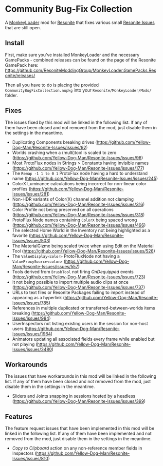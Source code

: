 Community Bug-Fix Collection
============================

A [MonkeyLoader](https://github.com/MonkeyModdingTroop/MonkeyLoader) mod for
[Resonite](https://resonite.com/) that fixes various small
[Resonite Issues](https://github.com/Yellow-Dog-Man/Resonite-Issues/issues)
that are still open.


## Install

First, make sure you've installed MonkeyLoader and the necessary GamePacks - combined releases can be found on the page of the Resonite GamePack here: https://github.com/ResoniteModdingGroup/MonkeyLoader.GamePacks.Resonite/releases/

Then all you have to do is placing the provided `CommunityBugFixCollection.nupkg` into your `Resonite/MonkeyLoader/Mods/` folder.  


## Fixes

The issues fixed by this mod will be linked in the following list.
If any of them have been closed and not removed from the mod,
just disable them in the settings in the meantime.

* Duplicating Components breaking drives (https://github.com/Yellow-Dog-Man/Resonite-Issues/issues/92)
* Worlds crashing when a (multi)tool is scaled to zero (https://github.com/Yellow-Dog-Man/Resonite-Issues/issues/98)
* Most ProtoFlux nodes in Strings > Constants having invisible names (https://github.com/Yellow-Dog-Man/Resonite-Issues/issues/177)
* The `Remap -1 1 to 0 1` ProtoFlux node having a hard to understand name (https://github.com/Yellow-Dog-Man/Resonite-Issues/issues/245)
* ColorX Luminance calculations being incorrect for non-linear color profiles (https://github.com/Yellow-Dog-Man/Resonite-Issues/issues/281)
* Non-HDR variants of Color(X) channel addition not clamping (https://github.com/Yellow-Dog-Man/Resonite-Issues/issues/316)
* Color Profile not being preserved on all operations (https://github.com/Yellow-Dog-Man/Resonite-Issues/issues/318)
* ProtoFlux Node names containing `ColorX` being spaced wrong (https://github.com/Yellow-Dog-Man/Resonite-Issues/issues/496)
* The selected Home World in the Inventory not being highlighted as a favorite (https://github.com/Yellow-Dog-Man/Resonite-Issues/issues/503)
* The MaterialGizmo being scaled twice when using Edit on the Material Tool (https://github.com/Yellow-Dog-Man/Resonite-Issues/issues/528)
* The `ValueDisplay<color>` ProtoFluxNode not having a `ValueProxySource<color>` (https://github.com/Yellow-Dog-Man/Resonite-Issues/issues/557)
* Tools derived from `BrushTool` not firing *OnDequipped* events (https://github.com/Yellow-Dog-Man/Resonite-Issues/issues/723)
* It not being possible to import multiple audio clips at once (https://github.com/Yellow-Dog-Man/Resonite-Issues/issues/737)
* URLs to text files or Resonite Packages failing to import instead of appearing as a hyperlink (https://github.com/Yellow-Dog-Man/Resonite-Issues/issues/785)
* References in multiple duplicated or transferred-between-worlds items breaking (https://github.com/Yellow-Dog-Man/Resonite-Issues/issues/984)
* UserInspectors not listing existing users in the session for non-host users (https://github.com/Yellow-Dog-Man/Resonite-Issues/issues/1964)
* Animators updating all associated fields every frame while enabled but not playing (https://github.com/Yellow-Dog-Man/Resonite-Issues/issues/3480)


## Workarounds

The issues that have workarounds in this mod will be linked in the following list.
If any of them have been closed and not removed from the mod,
just disable them in the settings in the meantime.

* Sliders and Joints snapping in sessions hosted by a headless (https://github.com/Yellow-Dog-Man/Resonite-Issues/issues/399)


## Features

The feature request issues that have been implemented in this mod will be linked in the following list.
If any of them have been implemented and not removed from the mod,
just disable them in the settings in the meantime.

* _Copy to Clipboard_ action on any non-reference member fields in Inspectors (https://github.com/Yellow-Dog-Man/Resonite-Issues/issues/810)